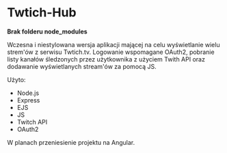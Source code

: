 # Twtich-Hub

<b>Brak folderu node_modules</b>

Wczesna i niestylowana wersja aplikacji mającej na celu wyświetlanie wielu strem'ów z serwisu Twtich.tv. Logowanie wspomagane OAuth2, pobranie listy kanałów śledzonych przez użytkownika z użyciem Twith API oraz dodawanie wyświetlanych stream'ów za pomocą JS.

Użyto:
 - Node.js
 - Express
 - EJS
 - JS
 - Twitch API
 - OAuth2

W planach przeniesienie projektu na Angular.
